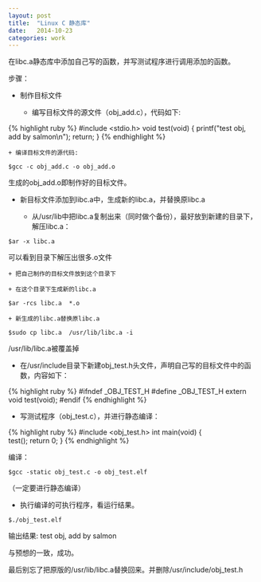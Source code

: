 ```yaml
---
layout: post
title:  "Linux C 静态库"
date:   2014-10-23
categories: work
---
```


在libc.a静态库中添加自己写的函数，并写测试程序进行调用添加的函数。

步骤：

* 制作目标文件

	+ 编写目标文件的源文件（obj_add.c），代码如下:

{% highlight ruby %}
#include <stdio.h>
void test(void)
{
	printf("test obj, add by salmon\n");
	return;
}
{% endhighlight %}

	+ 编译目标文件的源代码:

`$gcc -c obj_add.c -o obj_add.o`

生成的obj_add.o即制作好的目标文件。

* 新目标文件添加到libc.a中，生成新的libc.a，并替换原libc.a

	+ 从/usr/lib中把libc.a复制出来（同时做个备份），最好放到新建的目录下，解压libc.a：

`$ar -x libc.a`

可以看到目录下解压出很多.o文件

	+ 把自己制作的目标文件放到这个目录下
 
	+ 在这个目录下生成新的libc.a

`$ar -rcs libc.a  *.o`  

	+ 新生成的libc.a替换原libc.a

`$sudo cp libc.a  /usr/lib/libc.a -i`

/usr/lib/libc.a被覆盖掉

* 在/usr/include目录下新建obj_test.h头文件，声明自己写的目标文件中的函数，内容如下：

{% highlight ruby %}
#ifndef _OBJ_TEST_H
#define _OBJ_TEST_H 
extern void test(void);
#endif
{% endhighlight %}

* 写测试程序（obj_test.c），并进行静态编译：

{% highlight ruby %}
#include <obj_test.h> 
int main(void)
{       
        test();
        return 0;
 }
{% endhighlight %}

编译：

`$gcc -static obj_test.c -o obj_test.elf`

（一定要进行静态编译）

* 执行编译的可执行程序，看运行结果。

`$./obj_test.elf`

输出结果: test obj, add by salmon

与预想的一致，成功。

最后别忘了把原版的/usr/lib/libc.a替换回来。并删除/usr/include/obj_test.h
